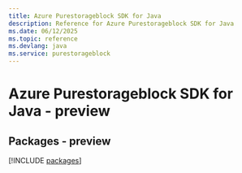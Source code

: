 ```yaml
---
title: Azure Purestorageblock SDK for Java
description: Reference for Azure Purestorageblock SDK for Java
ms.date: 06/12/2025
ms.topic: reference
ms.devlang: java
ms.service: purestorageblock
---
```

# Azure Purestorageblock SDK for Java - preview
## Packages - preview
[!INCLUDE [packages](purestorageblock-index.md)]